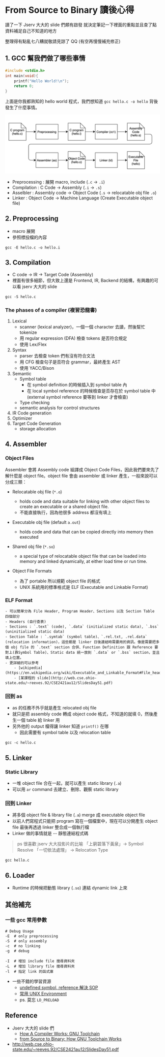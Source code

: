 # From Source to Binary 讀後心得

讀了一下 Jserv 大大的 slide 們頗有啟發
就決定筆記一下裡面的重點並且查了點資料補足自己不知道的地方

整理得有點亂七八糟就敬請見諒了 QQ (有空再慢慢補充修正)

## 1. GCC 幫我們做了哪些事情

```C
#include <stdio.h>
int main(void){
    printf("Hello World!\n");
    return 0;
}
```

上面是你我都熟知的 hello world 程式，我們想知道 `gcc hello.c -o hello` 背後發生了什麼事情。

![](flow.png)

- Preprocessing : 展開 macro, include (`.c` -> `.i`)
- Compilation : C Code -> Assembly  (`.i` -> `.s`)
- Asselbler : Assembly code -> Object Code   (`.s` -> relocatable obj file `.o`)
- Linker : Object Code -> Machine Language (Create Executable object file)

## 2. Preprocessing

- macro 展開
- 參照標投檔的內容

`gcc -E hello.c -o hello.i`

## 3. Compilation

- C code -> IR -> Target Code (Assembly)
- 裡面有很多細節，但大致上還是 Frontend, IR, Backend 的結構，有興趣的可以看 jserv 大大的 slide

`gcc -S hello.c`

### The phases of a compiler (複習恐龍書)

1. Lexical
    - scanner (lexical analyzer)，一個一個 character 去讀，然後幫忙 tokenize
    - 用 regular expression (DFA) 檢查 tokens 是否符合規定
    - 使用 Lex/Flex
2. Syntax
    - parser 去檢查 token 們有沒有符合文法
    - 用 CFG 檢查句子是否符合 grammar，最終產生 AST
    - 使用 YACC/Bison
3. Semantic
    - Symbol table
        - 在 symbol definition 的時候插入到 symbol table 內
        - 在 local symbol reference 的時候檢查是否存在於 symbol table 中 (external symbol reference 要等到 linker 才會檢查)
    - Type checking
    - semantic analysis for control structures
4. IR Code generation
5. Optimizer
6. Target Code Generation
    - storage allocation

## 4. Assembler

### Object Files

Assembler 會將 Assembly code 組譯成 Object Code Files，因此我們要來先了解什麼是 object file。object file 會由 assembler 或 linker 產生，一般來說可以分成三類：
- Relocatable obj file (`*.o`)
    - holds code and data suitable for linking with other object files to create an executable or a
shared object file.
    - 不能直接執行，因為他很多 address 都沒有填上
- Executable obj file (default `a.out`)
    - holds code and data that can be copied directly into memory then executed
- Shared obj file (`*.so`)
    - a special type of relocatable object file that can be loaded into memory and linked dynamically, at either load time or run time.

- Object File Formats
    - 為了 portable 所以規範 object file 的格式
    - UNIX 系統用的標準格式是 ELF (Executable and Linkable Format)

### ELF Format
    - 可以簡單分為 File Header, Program Header、Sections 以及 Section Table 四個部分
    - Headers (自行查表)
    - Sections : `.text` (code), `.data` (initialized static data), `.bss` (uninitialized static data)
    - Section Table : `.symtab` (symbol table)、`.rel.txt, .rel.data` (relocation information)，這些都是 linker 日後連結時需要用的資訊。像是需要把多個 obj file 的 `.text` section 合併、Function Definition 跟 Reference 要對上(靠Symbol Table)、Static data 統一放到 `.data` or `.bss` section，並且填上位置。
    - 更詳細的可以參考
        - [wikipedia](https://en.wikipedia.org/wiki/Executable_and_Linkable_Format#File_header)
        - [某課程的 slide](http://web.cse.ohio-state.edu/~reeves.92/CSE2421au12/SlidesDay51.pdf)

### 回到 as

- as 的任務不外乎就是產生 relocated obj file
- 就只是把 assembly code 轉成 object code 格式，不知道的就填 0，然後產生一個 table 給 linker 用
- 另外他的 output 檔得讓 linker 知道 `printf()` 在哪
    - 因此需要有 symbol table 以及 relocation table

`gcc -c hello.c`

## 5. Linker

### Static Library

- 一堆 object file 合在一起，就可以產生 static library (`.a`)
- 可以用 `ar` command 去建立、刪除、觀察 static library

### 回到 Linker

- 將多個 object file & library file (`.a`) merge 成 executable object file
- 以前人們寫程式只能把 program 寫在一個檔案中，現在可以分開產生 object file 最後再透過 linker 整合成一個執行檔
- Linker 做的事情就是 -- 靜態連結程式碼

> ps 很喜歡 jserv 大大投影片的比喻
> 「上窮碧落下黃泉」-> Symbol Resolve
> 「一切依法處理」  -> Relocation Type

`gcc hello.c`

## 6. Loader

- Runtime 的時候把動態 library (`.so`) 連結 dynamic link 上來

## 其他補充

### 一些 gcc 常用參數

```
# Debug Usage
-E  # only preprocessing
-S  # only assembly
-c  # no linking
-g  # debug

-I  # 增加 include file 搜尋資料夾
-L  # 增加 library file 搜尋資料夾
-l  # 指定 link 的函式庫
```

- 一些不錯的學習資源
    - [undefined symbol, reference 解決 SOP](https://medium.com/fcamels-notes/解決-linux-上-c-c-的-undefined-symbol-或-undefined-reference-a80ee8f85425)
    - [常用 UNIX Environment](https://stackoverflow.com/questions/16044020/gcc-and-linking-environment-variables-and-flags)
    - ps. 莫忘 `LD_PRELOAD`

## Reference

- Jserv 大大的 slide 們
    - [How A Compiler Works: GNU Toolchain](https://www.slideshare.net/jserv/how-a-compiler-works-gnu-toolchain)
    - [from Source to Binary: How GNU Toolchain Works](https://www.slideshare.net/jserv/from-source-to-binary-how-gnu-toolchain-works/46)
- http://web.cse.ohio-state.edu/~reeves.92/CSE2421au12/SlidesDay51.pdf

